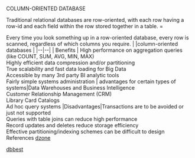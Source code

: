 COLUMN-ORIENTED DATABASE

Traditional relational databases are row-oriented, with each row having a row-id and each field within the row stored together in a table. =

Every time you look something up in a row-oriented database, every row is scanned, regardless of which columns you require. 
|  |column-oriented databases  |
|--|--|
| Benefits | High performance on aggregation queries (like COUNT, SUM, AVG, MIN, MAX) <br> Highly efficient data compression and/or partitioning<br>True scalability and fast data loading for Big Data<br>Accessible by many 3rd  party BI analytic tools <br> Fairly simple systems administration
| advantages for certain types of systems|Data Warehouses and Business Intelligence<br>Customer Relationship Management (CRM)<br>Library Card Catalogs<br>Ad hoc query systems
|Disadvantages|Transactions are to be avoided or just not supported<br>Queries with table joins can reduce high performance<br> Record updates and deletes reduce storage efficiency<br> Effective partitioning/indexing schemes can be difficult to design
References
[dzone](https://dzone.com/articles/nosql-database-types-1#:~:text=There%20are%20four%20big%20NoSQL,are%20often%20combinations%20of%20these.)

[dbbest](https://www.dbbest.com/blog/column-oriented-database-technologies/)
<!--stackedit_data:
eyJoaXN0b3J5IjpbNzY0MTU5OTE5LC0xODEwNzA0NjU1LC01Mz
U4Njg5ODNdfQ==
-->